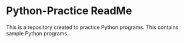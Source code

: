 # Python-Practice ReadMe
This is a repository created to practice Python programs. 
This contains sample Python programs
